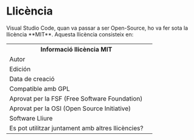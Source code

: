 <!-- TITLE: Llicència -->
<!-- SUBTITLE: Explicació de les Llicència -->

# Llicència


<p> Visual Studio Code, quan va passar a ser Open-Source, ho va fer sota la llicència **MIT**. Aquesta llicència consisteix en: </p>
<table>
<tr>
	<th>Informació llicència MIT</th>
</tr>
	<tr>
		<td>Autor</td>
	</tr>
	<tr>
		<td>Edición</td>
	</tr>
	<tr>
		<td>Data de creació</td>
	</tr>
	<tr>
		<td>Compatible amb GPL</td>
		<td></td>
	</tr>
	<tr>
		<td>Aprovat per la FSF (Free Software Foundation)</td>
		<td></td>
	</tr>
		<tr>
		<td>Aprovat per la OSI (Open Source Initiative)</td>
		<td></td>
	</tr>
		<tr>
		<td>Software Lliure</td>
		<td></td>
	</tr>
		<tr>
		<td>Es pot utilitzar juntament amb altres llicències?</td>
		<td></td>
	</tr>
</table>